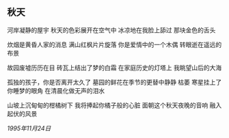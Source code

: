 ## 秋天

河岸凝静的屋宇
秋天的色彩展开在空气中
冰凉地在我脸上舔过
那块金色的舌头

炊烟是黄昏人家的消息
满山红枫片片旋落
你是爱情中的一个木偶
转眼逝在遥远的布景

故园废墟历历在目
砖瓦上结出了梦的白霜
在家庭历史的灯塔上
我眺望山后的大海

孤独的孩子，你是否离开太久了
墓园的鲜花在季节的更替中静静
枯萎
寒星挂上了你睡梦的眼角
在清晨化做无声的泪水

山坡上沉甸甸的柑橘树下
我将捧起你橘子般的心脏
面朝这个秋天夜晚的音响
融入起伏的风景

*1995年11月24日*